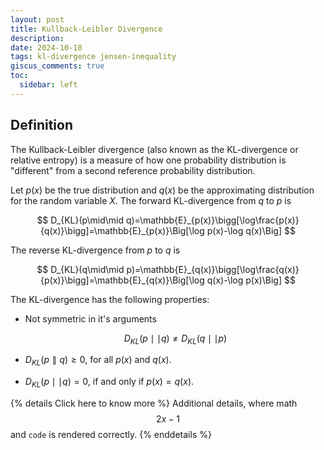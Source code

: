 ```yaml
---
layout: post
title: Kullback-Leibler Divergence
description:
date: 2024-10-18
tags: kl-divergence jensen-inequality
giscus_comments: true
toc:
  sidebar: left
---
```


## Definition

The Kullback-Leibler divergence (also known as the KL-divergence or relative entropy) is a measure of how one probability distribution is "different" from a second reference probability distribution.

Let $p(x)$ be the true distribution and $q(x)$ be the approximating distribution for the random variable $X$. The forward KL-divergence from $q$ to $p$ is

$$
D_{KL}(p\mid\mid q)=\mathbb{E}_{p(x)}\bigg[\log\frac{p(x)}{q(x)}\bigg]=\mathbb{E}_{p(x)}\Big[\log p(x)-\log q(x)\Big]
$$

The reverse KL-divergence from $p$ to $q$ is

$$
D_{KL}(q\mid\mid p)=\mathbb{E}_{q(x)}\bigg[\log\frac{q(x)}{p(x)}\bigg]=\mathbb{E}_{q(x)}\Big[\log q(x)-\log p(x)\Big]
$$

The KL-divergence has the following properties:

- Not symmetric in it's arguments

  $$
  D_{KL}(p\mid\mid q)\neq D_{KL}(q\mid\mid p)
  $$

- $D_{KL}(p\parallel q)\geq0$, for all $p(x)$ and $q(x)$.

- $D_{KL}(p\mid\mid q)=0$, if and only if $p(x)=q(x)$.

{% details Click here to know more %}
Additional details, where math $$ 2x - 1 $$ and `code` is rendered correctly.
{% enddetails %}
